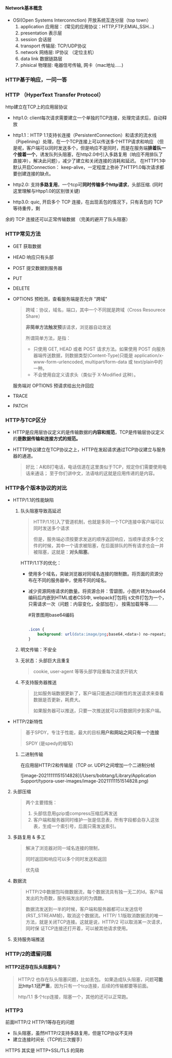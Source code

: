 #### Network基本概念

- OSI(Open Systems Interconnction) 开放系统互连分层（top town）
  1. application 应用层：  (常见的应用协议：HTTP,FTP,EMIAL,SSH...)
  2. presentation 表示层
  3. session 会话层
  4. transport 传输层: TCP/UDP协议
  5. network 网络层:  IP协议 （定位主机）
  6. data link  数据链路层
  7. phisical 物理层: 电器信号传输, 网卡（mac地址.....)



### HTTP基于响应，一问一答

### HTTP （**H**yper**T**ext **T**ransfer **P**rotocol）

http建立在TCP上的应用层协议

- http1.0: client每次请求需要建立一个单独的TCP连接，处理完请求后，自动释放

- http1.1：HTTP 1.1支持长连接（PersistentConnection）和请求的流水线（Pipelining）处理，在一个TCP连接上可以传送多个HTTP请求和响应 （但是呢，客户端可以同时发送多个，但是响应不是同时，而是在服务端**排着队一个接着一个**，诱发队列头阻塞，在http2.0中引入多路复用（响应不用排队了直接冲），解决此问题），减少了建立和关闭连接的消耗和延迟。 在HTTP1.1中默认开启Connection： keep-alive，一定程度上弥补了HTTP1.0每次请求都要创建连接的缺点。

- http2.0: 支持**多路复用**，一个tcp可**同时传输多个http请求**，头部压缩. (同时这里理解与Htpp1.0的区别很关键)

- http3.0: quic, 开启多个 TCP 连接，在出现丢包的情况下，只有丢包的 TCP 等待重传，剩

余的 TCP 连接还可以正常传输数据 （完美的避开了队头阻塞）

### HTTP常见方法

- GET 获取数据

- HEAD 响应只有头部

- POST 提交数据到服务器

- PUT 

- DELETE

- OPTIONS 预检测，查看服务端是否允许 "跨域" 

  > 跨域：协议，域名，端口，其中一个不同就是跨域（Cross Resourece Share）
  >
  > **非简单方法触发预**该请求，浏览器自动发送
  >
  > 所谓简单方法，是指：
  >
  > - 只使用 GET, HEAD 或者 POST 请求方法。如果使用 POST 向服务器端传送数据，则数据类型(Content-Type)只能是 application/x-www-form-urlencoded, multipart/form-data 或 text/plain中的一种。
  > - 不会使用自定义请求头（类似于 X-Modified 这种）。

  服务端对 OPTIONS 预请求给出允许回应

- TRACE

- PATCH 

### HTTP与TCP区分

- HTTP是应用层协议定义的是传输数据的**内容和规范**，TCP是传输层协议定义的**是数据传输和连接方式的规范。**

- HTTTP协议建立在TCP协议之上，HTTP在发起请求通过TCP协议建立与服务器的通道。

  >  好比：A和B打电话，电话信道在这里类似于TCP，规定你们需要使用电话来通话； 至于你们讲中文，法语啥的这就是应用传递的是内容。



### HTTP各个版本协议的对比

- HTTP/1.1的性能缺陷

  1. 队头阻塞导致高延迟

     > HTTP/1.1引入了管道机制，也就是多同一个TCP连接中客户端可以同时发送多个请求
     >
     > 但是，服务端必须按要求发送的顺序返回响应，当顺序请求多个文件的时候，其中一个请求被阻塞，在后面排队的所有请求也会一并被阻塞，这就是：**对头阻塞**。

     HTTP/1.1下的优化：

     - 使用多个域名，突破浏览器对同域名连接的限制数。将页面的资源分布在不同的服务器中，使用不同的域名。

     - 减少资源网络请求的数量。将资源合并：雪碧图，小图片转为base64编码后内嵌到HTML或者CSS中, webpack打包将j s文件打包为一个，只需请求一次（问题：内容变化，全部加在）， 按需加载等等.......

       #背景图用base64编码
       
       ```css
        
       .icon {
           background: url(data:image/png;base64,<data>) no-repeat;
       }
       ```

  2. 明文传输：不安全

  3. 无状态：头部巨大且重复

     > cookie, user-agent 等等头部字段重每次请求开销大

  4. 不支持服务器推送

     > 比如服务端数据更新了，客户端只能通过间断性的发送请求来查看数据是否更新，耗费大。
     >
     > 如果服务器可以推送，只要一次推送就可以将数据同步到客户端。

- HTTP/2新特性

  > 基于SPDY，专注于性能，最大的目标**用户和网站之间只有一个连接** 
  >
  > SPDY (是spedy的缩写)

  1. 二进制传输

     在应用层HTTP/2和传输层（TCP or. UDP)之间增加一个二进制分帧

     ![image-20211111151514828](/Users/bobtang/Library/Application Support/typora-user-images/image-20211111151514828.png)

2. 头部压缩

   > 两个主要措施：
   >
   > 1. 头部信息用gzip或compress压缩后再发送
   > 2. 客户端和服务器同时维护一张是信息表，所有字段都会存入这张表，生成一个索引号，后面只需发送索引。

3. 多路复用 & 多工

   > 解决了浏览器对同一域名连接的限制，
   >
   > 同时返回和响应可以多个同时发送和返回
   >
   > 优先级

4. 数据流

   > HTTP/2中数据包叫做数据流，每个数据流具有独一无二的Id。客户端发出的为奇数，服务端发出的的为偶数。
   >
   > 数据流发送到一半的时候，客户端和服务器都可以发送信号(RST_STREAM帧)，取消这个数据流。HTTP/ 1.1版取消数据流的唯一方法，就是关闭TCP连接。这就是说，HTTP/2 可以取消某一次请求，同时保 证TCP连接还打开着，可以被其他请求使用。

5. 支持服务端推送

### HTTP/2的遗留问题

#### HTTP2还存在队头阻塞吗？

>  HTTP/2 也存在队头阻塞问题，比如丢包。 如果造成队头阻塞，问题**可能比http1.1还严重**，因为只有一个tcp连接，后续的传输都要等前面。
>
> http/1.1 多个tcp连接，阻塞一个，其他的还可以正常跑。





### HTTP3

前面HTTP/2 HTTP/1等存在的问题

- 队头阻塞，虽然HTTP/2支持多路复用，但是TCP协议不支持
- 建立连接时间长（TCP的三次握手）



HTTPS 其实是 HTTP+SSL/TLS 的简称